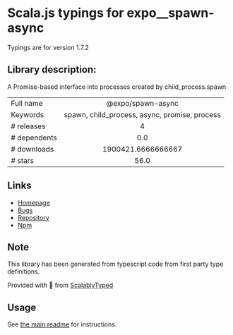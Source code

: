 
# Scala.js typings for expo__spawn-async

Typings are for version 1.7.2

## Library description:
A Promise-based interface into processes created by child_process.spawn

|                    |                 |
| ------------------ | :-------------: |
| Full name          | @expo/spawn-async |
| Keywords           | spawn, child_process, async, promise, process |
| # releases         | 4 |
| # dependents       | 0.0 |
| # downloads        | 1900421.6666666667 |
| # stars            | 56.0 |

## Links
- [Homepage](https://github.com/expo/spawn-async#readme)
- [Bugs](https://github.com/expo/spawn-async/issues)
- [Repository](https://github.com/expo/spawn-async)
- [Npm](https://www.npmjs.com/package/%40expo%2Fspawn-async)
    


## Note
This library has been generated from typescript code from first party type definitions.

Provided with :purple_heart: from [ScalablyTyped](https://github.com/oyvindberg/ScalablyTyped)

## Usage
See [the main readme](../../readme.md) for instructions.


